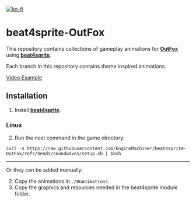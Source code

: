 [![ko-fi](https://ko-fi.com/img/githubbutton_sm.svg)](https://ko-fi.com/W7W32691S)

# beat4sprite-OutFox

This repository contains collections of gameplay animations for **[OutFox](https://github.com/TeamRizu/OutFox)** using **[beat4sprite](https://github.com/EngineMachiner/beat4sprite)**.

Each branch in this repository contains theme inspired animations.

[Video Example](https://www.youtube.com/watch?v=NKW4aDbaQvM)

## Installation

1. Install **[beat4sprite](https://github.com/EngineMachiner/beat4sprite)**.

### Linux

  2. Run the next command in the game directory:

  ```console
  curl -s https://raw.githubusercontent.com/EngineMachiner/beat4sprite-OutFox/refs/heads/soundwaves/setup.sh | bash
  ```

---

Or they can be added manually:

  2. Copy the animations in `./BGAnimations`.
  3. Copy the graphics and resources needed in the beat4sprite module folder.

